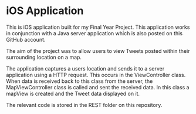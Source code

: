 iOS Application
====
This is iOS application built for my Final Year Project.
This application works in conjunction with a Java server application which is also posted on this GitHub account.

The aim of the project was to allow users to view Tweets posted within their surrounding location on a map.

The application captures a users location and sends it to a server application using a HTTP request. This occurs in the ViewController class. When data is received back to this class from the server, the MapViewController class is called and sent the received data. In this class a mapView is created and the Tweet data displayed on it.

The relevant code is stored in the REST folder on this repository.
